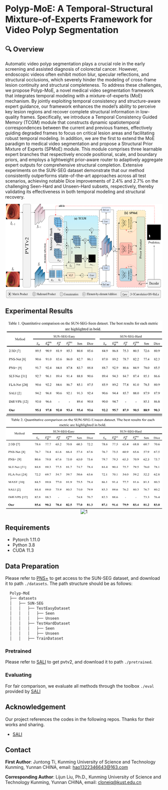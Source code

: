 # Polyp-MoE: A Temporal-Structural Mixture-of-Experts Framework for Video Polyp Segmentation

## 🔍 Overview

Automatic video polyp segmentation plays a crucial role in the early screening and assisted diagnosis of colorectal cancer. However, endoscopic videos often exhibit motion blur, specular reflections, and structural occlusions, which severely hinder the modeling of cross-frame lesion continuity and structural completeness. To address these challenges, we propose Polyp-MoE, a novel medical video segmentation framework that integrates temporal modeling with a mixture-of-experts (MoE) mechanism. By jointly exploiting temporal consistency and structure-aware expert guidance, our framework enhances the model’s ability to perceive key lesion regions and recover complete structural information in low-quality frames. Specifically, we introduce a Temporal Consistency Guided Memory (TCGM) module that constructs dynamic spatiotemporal correspondences between the current and previous frames, effectively guiding degraded frames to focus on critical lesion areas and facilitating robust temporal modeling. In addition, we are the first to extend the MoE paradigm to medical video segmentation and propose a Structural Prior Mixture of Experts (SPMoE) module. This module comprises three learnable expert branches that respectively encode positional, scale, and boundary priors, and employs a lightweight prior-aware router to adaptively aggregate expert outputs for comprehensive structural completion. Extensive experiments on the SUN-SEG dataset demonstrate that our method consistently outperforms state-of-the-art approaches across all test scenarios, achieving notable Dice improvements of 2.4% and 2.7% on the challenging Seen-Hard and Unseen-Hard subsets, respectively, thereby validating its effectiveness in both temporal modeling and structural recovery.

<div  align="center">    
<img src="./imgs/overview.png" 
width = "700" height = "300" 
alt="1" align=center />
</div>

## Experimental Results

<div  align="center">    
<img src="./imgs/Table1.png" 
width = "700" height = "300" 
alt="1" align=center />
</div>


<div  align="center">    
<img src="./imgs/Table2.png" 
width = "700" height = "300" 
alt="1" align=center />
</div>


<div  align="center">    
<img src="./imgs/result_visual.png" 
width = "700" height = "300" 
alt="1" align=center />
</div>

## Requirements
- Pytorch 1.11.0
- Python 3.8
- CUDA 11.3

## Data Preparation
Please refer to [PNS+](https://github.com/GewelsJI/VPS/blob/main/docs/DATA_DESCRIPTION.md) to get access to the SUN-SEG dataset, and download it to path `./datasets`. The path structure should be as follows:
```none
  Polyp-MoE
  ├── datasets
  │   ├── SUN-SEG
  │   │   ├── TestEasyDataset
  │   │   │   ├── Seen
  │   │   │   ├── Unseen
  │   │   ├── TestHardDataset
  │   │   │   ├── Seen
  │   │   │   ├── Unseen
  │   │   ├── TrainDataset

  ```

### Pretrained
Please refer to [SALI](https://github.com/Scatteredrain/SALI) to get pvtv2, and download it to path `./pretrained`. 

### Evaluating
For fair comparison, we evaluate all methods through the toolbox `./eval` provided by [SALI](https://github.com/Scatteredrain/SALI)

## Acknowledgement

Our project references the codes in the following repos. Thanks for their works and sharing.
* [SALI](https://github.com/Scatteredrain/SALI)

## Contact

**First Author**: Juntong Ti, Kunming University of Science and Technology Kunming, Yunnan CHINA, email: hao1322346643@163.com

**Corresponding Author**: Lijun Liu, Ph.D., Kunming University of Science and Technology Kunming, Yunnan CHINA, email: cloneiq@kust.edu.cn


